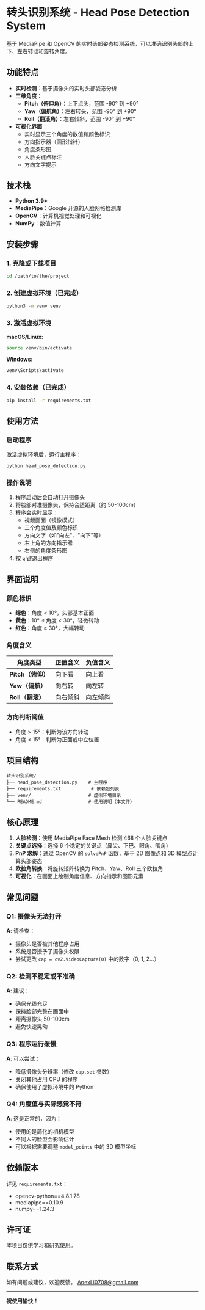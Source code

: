 # 转头识别系统 - Head Pose Detection System

基于 MediaPipe 和 OpenCV 的实时头部姿态检测系统，可以准确识别头部的上下、左右转动和旋转角度。

## 功能特点

- **实时检测**：基于摄像头的实时头部姿态分析
- **三维角度**：
  - **Pitch（俯仰角）**：上下点头，范围 -90° 到 +90°
  - **Yaw（偏航角）**：左右转头，范围 -90° 到 +90°
  - **Roll（翻滚角）**：左右倾斜，范围 -90° 到 +90°
- **可视化界面**：
  - 实时显示三个角度的数值和颜色标识
  - 方向指示器（圆形指针）
  - 角度条形图
  - 人脸关键点标注
  - 方向文字提示

## 技术栈

- **Python 3.9+**
- **MediaPipe**：Google 开源的人脸网格检测库
- **OpenCV**：计算机视觉处理和可视化
- **NumPy**：数值计算

## 安装步骤

### 1. 克隆或下载项目

```bash
cd /path/to/the/project
```

### 2. 创建虚拟环境（已完成）

```bash
python3 -m venv venv
```

### 3. 激活虚拟环境

**macOS/Linux:**
```bash
source venv/bin/activate
```

**Windows:**
```bash
venv\Scripts\activate
```

### 4. 安装依赖（已完成）

```bash
pip install -r requirements.txt
```

## 使用方法

### 启动程序

激活虚拟环境后，运行主程序：

```bash
python head_pose_detection.py
```

### 操作说明

1. 程序启动后会自动打开摄像头
2. 将脸部对准摄像头，保持合适距离（约 50-100cm）
3. 程序会实时显示：
   - 视频画面（镜像模式）
   - 三个角度值及颜色标识
   - 方向文字（如"向左"、"向下"等）
   - 右上角的方向指示器
   - 右侧的角度条形图
4. 按 **`q`** 键退出程序

## 界面说明

### 颜色标识

- **绿色**：角度 < 10°，头部基本正面
- **黄色**：10° ≤ 角度 < 30°，轻微转动
- **红色**：角度 ≥ 30°，大幅转动

### 角度含义

| 角度类型 | 正值含义 | 负值含义 |
|---------|---------|---------|
| **Pitch（俯仰）** | 向下看 | 向上看 |
| **Yaw（偏航）** | 向右转 | 向左转 |
| **Roll（翻滚）** | 向右倾斜 | 向左倾斜 |

### 方向判断阈值

- 角度 > 15°：判断为该方向转动
- 角度 < 15°：判断为正面或中立位置

## 项目结构

```
转头识别系统/
├── head_pose_detection.py    # 主程序
├── requirements.txt           # 依赖包列表
├── venv/                     # 虚拟环境目录
└── README.md                 # 使用说明（本文件）
```

## 核心原理

1. **人脸检测**：使用 MediaPipe Face Mesh 检测 468 个人脸关键点
2. **关键点选择**：选择 6 个稳定的关键点（鼻尖、下巴、眼角、嘴角）
3. **PnP 求解**：通过 OpenCV 的 `solvePnP` 函数，基于 2D 图像点和 3D 模型点计算头部姿态
4. **欧拉角转换**：将旋转矩阵转换为 Pitch、Yaw、Roll 三个欧拉角
5. **可视化**：在画面上绘制角度信息、方向指示和图形元素

## 常见问题

### Q1: 摄像头无法打开
**A**: 请检查：
- 摄像头是否被其他程序占用
- 系统是否授予了摄像头权限
- 尝试更改 `cap = cv2.VideoCapture(0)` 中的数字（0, 1, 2...）

### Q2: 检测不稳定或不准确
**A**: 建议：
- 确保光线充足
- 保持脸部完整在画面中
- 距离摄像头 50-100cm
- 避免快速晃动

### Q3: 程序运行缓慢
**A**: 可以尝试：
- 降低摄像头分辨率（修改 `cap.set` 参数）
- 关闭其他占用 CPU 的程序
- 确保使用了虚拟环境中的 Python

### Q4: 角度值与实际感觉不符
**A**: 这是正常的，因为：
- 使用的是简化的相机模型
- 不同人的脸型会影响估计
- 可以根据需要调整 `model_points` 中的 3D 模型坐标

## 依赖版本

详见 `requirements.txt`：
- opencv-python==4.8.1.78
- mediapipe==0.10.9
- numpy==1.24.3

## 许可证

本项目仅供学习和研究使用。

## 联系方式

如有问题或建议，欢迎反馈。
ApexLi0708@gmail.com

---

**祝使用愉快！**
